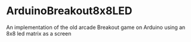 # ArduinoBreakout8x8LED
An implementation of the old arcade Breakout game on Arduino using an 8x8 led matrix as a screen
